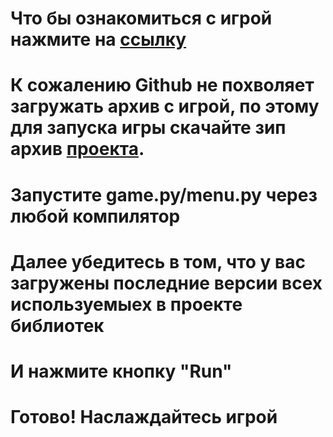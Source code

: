 # Что бы ознакомиться с игрой нажмите на [ссылку](https://unknown-dlt.github.io/EscapeFromSharaga.github.io/)
# К сожалению Github не похволяет загружать архив с игрой, по этому для запуска игры скачайте зип архив [проекта](https://github.com/unknown-dlt/EscapeFromSharaga.github.io).
# Запустите game.py/menu.py через любой компилятор
# Далее убедитесь в том, что у вас загружены последние версии всех используемыех в проекте библиотек
# И нажмите кнопку "Run"
# Готово! Наслаждайтесь игрой
